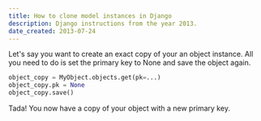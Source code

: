 ```yaml
---
title: How to clone model instances in Django
description: Django instructions from the year 2013.
date_created: 2013-07-24
---
```


Let's say you want to create an exact copy of your an object instance. All you need to do is set the primary key to None and save the object again.

```python
object_copy = MyObject.objects.get(pk=...)
object_copy.pk = None
object_copy.save()
```

Tada! You now have a copy of your object with a new primary key.

